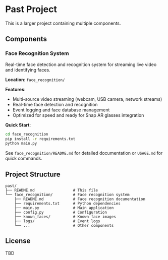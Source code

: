 # Past Project

This is a larger project containing multiple components.

## Components

### Face Recognition System

Real-time face detection and recognition system for streaming live video and identifying faces.

**Location**: `face_recognition/`

**Features**:
- Multi-source video streaming (webcam, USB camera, network streams)
- Real-time face detection and recognition
- Event logging and face database management
- Optimized for speed and ready for Snap AR glasses integration

**Quick Start**:
```bash
cd face_recognition
pip install -r requirements.txt
python main.py
```

See `face_recognition/README.md` for detailed documentation or `USAGE.md` for quick commands.

## Project Structure

```
past/
├── README.md                 # This file
└── face_recognition/         # Face recognition system
    ├── README.md             # Face recognition documentation
    ├── requirements.txt      # Python dependencies
    ├── main.py               # Main application
    ├── config.py             # Configuration
    ├── known_faces/          # Known face images
    ├── logs/                 # Event logs
    └── ...                   # Other components
```

## License

TBD
